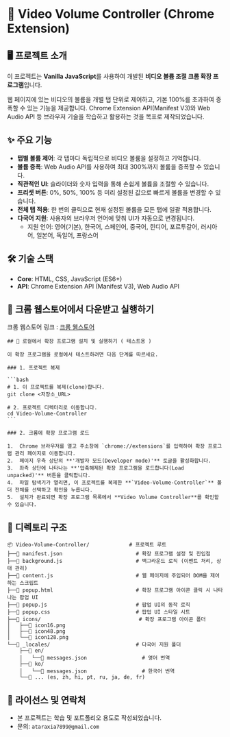 # 📄 Video Volume Controller (Chrome Extension)

## 🖥️ 프로젝트 소개

이 프로젝트는 **Vanilla JavaScript**를 사용하여 개발된 **비디오 볼륨 조절 크롬 확장 프로그램**입니다.

웹 페이지에 있는 비디오의 볼륨을 개별 탭 단위로 제어하고, 기본 100%를 초과하여 증폭할 수 있는 기능을 제공합니다. Chrome Extension API(Manifest V3)와 Web Audio API 등 브라우저 기술을 학습하고 활용하는 것을 목표로 제작되었습니다.

## ✨ 주요 기능

- **탭별 볼륨 제어**: 각 탭마다 독립적으로 비디오 볼륨을 설정하고 기억합니다.
- **볼륨 증폭**: Web Audio API를 사용하여 최대 300%까지 볼륨을 증폭할 수 있습니다.
- **직관적인 UI**: 슬라이더와 숫자 입력을 통해 손쉽게 볼륨을 조절할 수 있습니다.
- **프리셋 버튼**: 0%, 50%, 100% 등 미리 설정된 값으로 빠르게 볼륨을 변경할 수 있습니다.
- **전체 탭 적용**: 한 번의 클릭으로 현재 설정된 볼륨을 모든 탭에 일괄 적용합니다.
- **다국어 지원**: 사용자의 브라우저 언어에 맞춰 UI가 자동으로 변경됩니다.
  - 지원 언어: 영어(기본), 한국어, 스페인어, 중국어, 힌디어, 포르투갈어, 러시아어, 일본어, 독일어, 프랑스어

## 🛠️ 기술 스택

- **Core**: HTML, CSS, JavaScript (ES6+)
- **API**: Chrome Extension API (Manifest V3), Web Audio API

## 🚀 크롬 웹스토어에서 다운받고 실행하기

크롬 웹스토어 링크 : [크롬 웹스토어](https://chromewebstore.google.com/detail/video-volume-controller/nhoeokdaalacbpdaoggnfdpofaafgjba '볼륨조절 확장프로그램 다운')

~~~
## 🚀 로컬에서 확장 프로그램 설치 및 실행하기 ( 테스트용 )

이 확장 프로그램을 로컬에서 테스트하려면 다음 단계를 따르세요.

### 1. 프로젝트 복제

```bash
# 1. 이 프로젝트를 복제(clone)합니다.
git clone <저장소_URL>

# 2. 프로젝트 디렉터리로 이동합니다.
cd Video-Volume-Controller
```

### 2. 크롬에 확장 프로그램 로드

1.  Chrome 브라우저를 열고 주소창에 `chrome://extensions`를 입력하여 확장 프로그램 관리 페이지로 이동합니다.
2.  페이지 우측 상단의 **'개발자 모드(Developer mode)'** 토글을 활성화합니다.
3.  좌측 상단에 나타나는 **'압축해제된 확장 프로그램을 로드합니다(Load unpacked)'** 버튼을 클릭합니다.
4.  파일 탐색기가 열리면, 이 프로젝트를 복제한 **`Video-Volume-Controller`** 폴더 전체를 선택하고 확인을 누릅니다.
5.  설치가 완료되면 확장 프로그램 목록에서 **Video Volume Controller**를 확인할 수 있습니다.
~~~

## 📂 디렉토리 구조

```text
📦 Video-Volume-Controller/             # 프로젝트 루트
├──📄 manifest.json                        # 확장 프로그램 설정 및 진입점
├──📄 background.js                        # 백그라운드 로직 (이벤트 처리, 상태 관리)
├──📄 content.js                           # 웹 페이지에 주입되어 DOM을 제어하는 스크립트
├──📄 popup.html                           # 확장 프로그램 아이콘 클릭 시 나타나는 팝업 UI
├──📄 popup.js                             # 팝업 UI의 동작 로직
├──📄 popup.css                            # 팝업 UI 스타일 시트
├──📂 icons/                                # 확장 프로그램 아이콘 폴더
│   ├──📄 icon16.png
│   ├──📄 icon48.png
│   └──📄 icon128.png
└──📂 _locales/                            # 다국어 지원 폴더
    ├──📂 en/
    │   └──📄 messages.json                  # 영어 번역
    ├──📂 ko/
    │   └──📄 messages.json                  # 한국어 번역
    └──📂 ... (es, zh, hi, pt, ru, ja, de, fr)
```

## 📜 라이선스 및 연락처

- 본 프로젝트는 학습 및 포트폴리오 용도로 작성되었습니다.
- 문의: `ataraxia7899@gmail.com`
